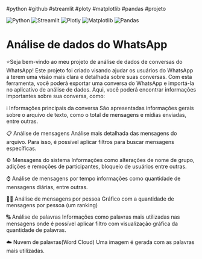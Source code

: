 #python #github #streamlit #ploty #matplotlib #pandas #projeto

![Python](https://img.shields.io/badge/-Python-3776AB?&logo=Python&logoColor=FFFFFF)  ![Streamlit](https://img.shields.io/badge/-Streamlit-FF4B4B?&logo=Streamlit&logoColor=FFFFFF)  ![Plotly](https://img.shields.io/badge/-Plotly-239120?&logo=Plotly&logoColor=FFFFFF)  ![Matplotlib](https://img.shields.io/badge/-Matplotlib-3776AB?&logo=Matplotlib&logoColor=FFFFFF) ![Pandas](https://img.shields.io/badge/-Pandas-150458?&logo=Pandas&logoColor=FFFFFF)

# Análise de dados do WhatsApp

⭐Seja bem-vindo ao meu projeto de análise de dados de conversas do WhatsApp! Este projeto foi criado visando ajudar os usuários do WhatsApp a terem uma visão mais clara e detalhada sobre suas conversas. Com esta ferramenta, você poderá exportar uma conversa do WhatsApp e importá-la no aplicativo de análise de dados. Aqui, você poderá encontrar informações importantes sobre sua conversa, como:

ℹ️ Informações principais da conversa
São apresentadas informações gerais sobre o arquivo de texto, como o total de mensagens e mídias enviadas, entre outras.

📋 Análise de mensagens
Análise mais detalhada das mensagens do arquivo. Para isso, é possível aplicar filtros para buscar mensagens específicas.

⚙️ Mensagens do sistema
Informações como alterações de nome de grupo, adições e remoções de participantes, bloqueio de usuários entre outras.

⌚ Análise de mensagens por tempo
informações como quantidade de mensagens diárias, entre outras.

👨‍🦲 Análise de mensagens por pessoa
Gráfico com a quantidade de mensagens por pessoa (um ranking)

🔠 Análise de palavras
Informações como palavras mais utilizadas nas mensagens onde é possível aplicar filtro com visualização gráfica da quantidade de palavras.

☁️ Nuvem de palavras(Word Cloud)
Uma imagem é gerada com as palavras mais utilizadas.